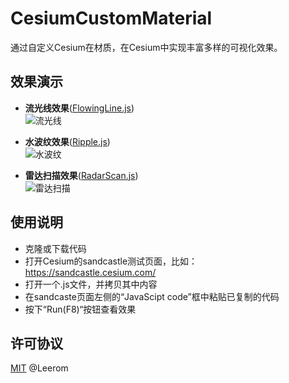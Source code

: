 # CesiumCustomMaterial
通过自定义Cesium在材质，在Cesium中实现丰富多样的可视化效果。 
## 效果演示
* **流光线效果**([FlowingLine.js](https://github.com/leerom/CesiumCustomMaterials/blob/main/FlowingLine.js))  
![流光线](https://github.com/leerom/CesiumCustomMaterials/blob/main/imgs/flowingLight.gif)  
  
* **水波纹效果**([Ripple.js](https://github.com/leerom/CesiumCustomMaterials/blob/main/Ripple.js))  
![水波纹](https://github.com/leerom/CesiumCustomMaterials/blob/main/imgs/Ripple.gif)  

  
* **雷达扫描效果**([RadarScan.js](https://github.com/leerom/CesiumCustomMaterials/blob/main/RadarScan.js))  
![雷达扫描](https://github.com/leerom/CesiumCustomMaterials/blob/main/imgs/RadarScan.gif) 
  
## 使用说明  
* 克隆或下载代码 
* 打开Cesium的sandcastle测试页面，比如：https://sandcastle.cesium.com/   
* 打开一个.js文件，并拷贝其中内容  
* 在sandcaste页面左侧的“JavaScipt code”框中粘贴已复制的代码
* 按下“Run(F8)“按钮查看效果
## 许可协议
[MIT](https://github.com/leerom/CesiumCustomMaterials/blob/main/LICENSE) @Leerom

